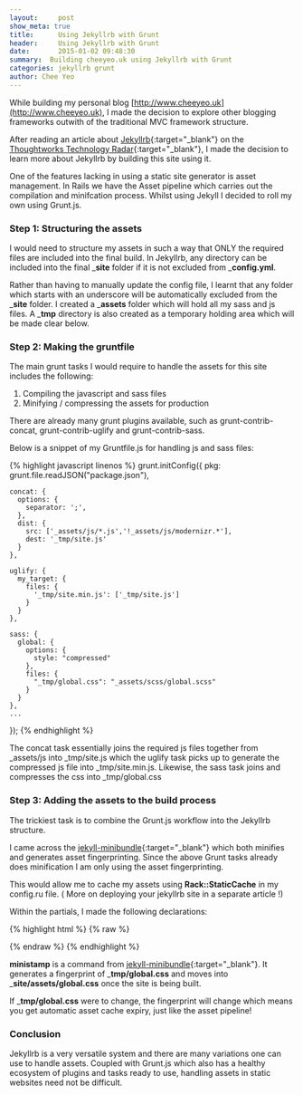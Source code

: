 ```yaml
---
layout:     post
show_meta: true
title:      Using Jekyllrb with Grunt
header:     Using Jekyllrb with Grunt
date:       2015-01-02 09:48:30
summary:  Building cheeyeo.uk using Jekyllrb with Grunt
categories: jekyllrb grunt
author: Chee Yeo
---
```


While building my personal blog [http://www.cheeyeo.uk](http://www.cheeyeo.uk),
I made the decision to explore other blogging frameworks outwith of the traditional
MVC framework structure.

After reading an article about [Jekyllrb](http://jekyllrb.com){:target="_blank"}
on the [Thoughtworks Technology Radar](http://www.thoughtworks.com/radar/techniques/static-site-generators){:target="_blank"}, I made the decision
to learn more about Jekyllrb by building this site using it.

One of the features lacking in using a static site generator is asset management.
In Rails we have the Asset pipeline which carries out the compilation and minifcation
process. Whilst using Jekyll I decided to roll my own using Grunt.js.

### Step 1: Structuring the assets

I would need to structure my assets in such a way that ONLY the required
files are included into the final build. In Jekyllrb, any directory can be included
into the final ___site__ folder if it is not excluded from ___config.yml__.

Rather than having to manually update the config file, I learnt that any folder
which starts with an underscore will be automatically excluded from the ___site__
folder. I created a ___assets__ folder which will hold all my sass and js files.
A ___tmp__ directory is also created as a temporary holding area which will be made
clear below.


### Step 2: Making the gruntfile

The main grunt tasks I would require to handle the assets for this site includes the following:

1. Compiling the javascript and sass files
2. Minifying / compressing the assets for production

There are already many grunt plugins available, such as grunt-contrib-concat, grunt-contrib-uglify and grunt-contrib-sass.

Below is a snippet of my Gruntfile.js for handling js and sass files:

{% highlight javascript linenos %}
  grunt.initConfig({
    pkg: grunt.file.readJSON("package.json"),

    concat: {
      options: {
        separator: ';',
      },
      dist: {
        src: ['_assets/js/*.js','!_assets/js/modernizr.*'],
        dest: '_tmp/site.js'
      }
    },

    uglify: {
      my_target: {
        files: {
          '_tmp/site.min.js': ['_tmp/site.js']
        }
      }
    },

    sass: {
      global: {
        options: {
          style: "compressed"
        },
        files: {
          "_tmp/global.css": "_assets/scss/global.scss"
        }
      }
    },
    ...
   });
{% endhighlight %}

The concat task essentially joins the required js files together from _assets/js
into _tmp/site.js which the uglify task picks up to generate the compressed js
file into _tmp/site.min.js. Likewise, the sass task joins and compresses the css
into _tmp/global.css

### Step 3: Adding the assets to the build process

The trickiest task is to combine the Grunt.js workflow into the Jekyllrb structure.

I came across the [jekyll-minibundle](https://github.com/tkareine/jekyll-minibundle){:target="_blank"} which both minifies and generates asset fingerprinting. Since the
above Grunt tasks already does minification I am only using the asset fingerprinting.

This would allow me to cache my assets using __Rack::StaticCache__ in my config.ru file. ( More on deploying your jekyllrb site in a separate article !)

Within the partials, I made the following declarations:

{% highlight html %}
{% raw  %}
<link rel="stylesheet" href="{% ministamp _tmp/global.css /assets/global.css %}" type="text/css">
{% endraw %}
{% endhighlight %}


__ministamp__ is a command from [jekyll-minibundle](https://github.com/tkareine/jekyll-minibundle){:target="_blank"}. It generates a fingerprint of ___tmp/global.css__ and moves into ___site/assets/global.css__ once the site is being built.

If ___tmp/global.css__ were to change, the fingerprint will change which means
you get automatic asset cache expiry, just like the asset pipeline!

### Conclusion

Jekyllrb is a very versatile system and there are many variations one can use to handle assets. Coupled with Grunt.js which also has a healthy ecosystem of plugins
and tasks ready to use, handling assets in static websites need not be difficult.





